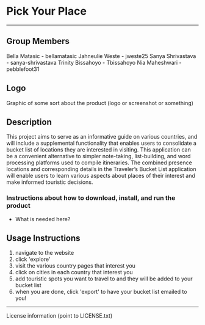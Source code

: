 # Pick Your Place
---

## Group Members

Bella Matasic - bellamatasic
Jahneulie Weste - jweste25
Sanya Shrivastava - sanya-shrivastava
Trinity Bissahoyo - Tbissahoyo
Nia Maheshwari - pebblefoot31

## Logo

Graphic of some sort about the product (logo or screenshot or something)

## Description 

This project aims to serve as an informative guide on various countries, and 
will include a supplemental functionality that enables users to consolidate 
a bucket list of locations they are interested in visiting. This application 
can be a convenient alternative to simpler note-taking, list-building, and 
word processing platforms used to compile itineraries. The combined presence
locations and corresponding details in the Traveler’s Bucket List application 
will enable users to learn various aspects about places of their interest 
and make informed touristic decisions.

### Instructions about how to download, install, and run the product
- What is needed here?

## Usage Instructions 

1. navigate to the website
2. click 'explore'
3. visit the various country pages that interest you
4. click on cities in each country that interest you
5. add touristic spots you want to travel to and they will be added to your bucket list
6. when you are done, click 'export' to have your bucket list emailed to you!

---

License information (point to LICENSE.txt)
